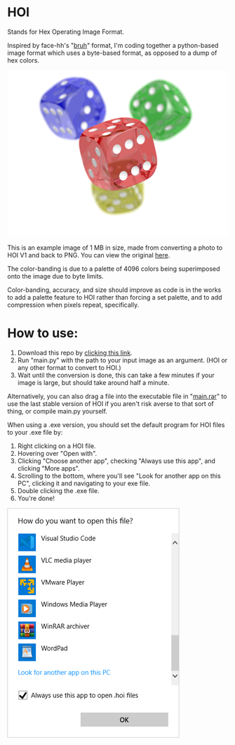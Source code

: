 # HOI
Stands for Hex Operating Image Format.

Inspired by face-hh's "[bruh](https://github.com/face-hh/bruh)" format, I'm coding together a python-based image format which uses a byte-based format, as opposed to a dump of hex colors.

![Example Image](/documentation/output.png)

This is an example image of 1 MB in size, made from converting a photo to HOI V1 and back to PNG. You can view the original [here](https://upload.wikimedia.org/wikipedia/commons/4/47/PNG_transparency_demonstration_1.png).

The color-banding is due to a palette of 4096 colors being superimposed onto the image due to byte limits.

Color-banding, accuracy, and size should improve as code is in the works to add a palette feature to HOI rather than forcing a set palette, and to add compression when pixels repeat, specifically.

# How to use:
1. Download this repo by [clicking this link](github.com/HypnoHypno/hoi/zipball/master).
2. Run "main.py" with the path to your input image as an argument. (HOI or any other format to convert to HOI.)
3. Wait until the conversion is done, this can take a few minutes if your image is large, but should take around half a minute.

Alternatively, you can also drag a file into the executable file in "[main.rar](/main.rar)" to use the last stable version of HOI if you aren't risk averse to that sort of thing, or compile main.py yourself.

When using a .exe version, you should set the default program for HOI files to your .exe file by:
1. Right clicking on a HOI file.
2. Hovering over "Open with".
3. Clicking "Choose another app", checking "Always use this app", and clicking "More apps".
4. Scrolling to the bottom, where you'll see "Look for another app on this PC", clicking it and navigating to your exe file.
5. Double clicking the .exe file.
6. You're done!

!["Open with" panel](/documentation/open_with_panel.png)
